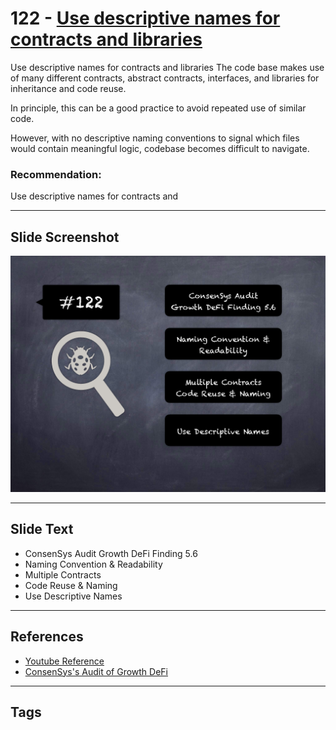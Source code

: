 
# 122 - [Use descriptive names for contracts and libraries](./Use%20descriptive%20names%20for%20contracts%20and%20libraries.md)

Use descriptive names for contracts and libraries The code base makes use of many different contracts, abstract contracts, interfaces, and libraries for inheritance and code reuse. 

In principle, this can be a good practice to avoid repeated use of similar code. 

However, with no descriptive naming conventions to signal which files would contain meaningful logic, codebase becomes difficult to navigate.

### Recommendation:
Use descriptive names for contracts and 
___
## Slide Screenshot
![122.png](../../images/8.%20Audit%20Findings%20201/122.png)
___
## Slide Text
- ConsenSys Audit Growth DeFi Finding 5.6
- Naming Convention & Readability
- Multiple Contracts
- Code Reuse & Naming
- Use Descriptive Names
___
## References
- [Youtube Reference](https://youtu.be/yphqu2N35X4?t=62)
- [ConsenSys's Audit of Growth DeFi](https://consensys.net/diligence/audits/2020/12/growth-defi-v1/#use-descriptive-names-for-contracts-and-libraries)
___
## Tags
